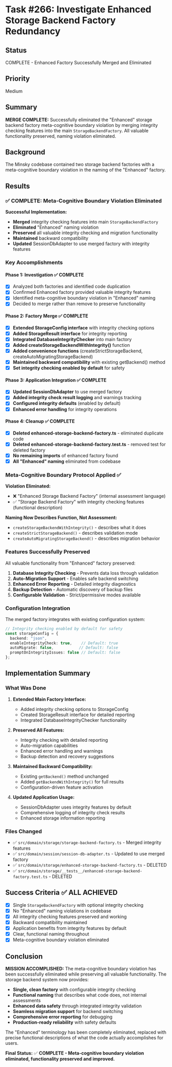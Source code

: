 # Task #266: Investigate Enhanced Storage Backend Factory Redundancy

## Status

COMPLETE - Enhanced Factory Successfully Merged and Eliminated

## Priority

Medium

## Summary

**MERGE COMPLETE:** Successfully eliminated the "Enhanced" storage backend factory meta-cognitive boundary violation by merging integrity checking features into the main `StorageBackendFactory`. All valuable functionality preserved, naming violation eliminated.

## Background

The Minsky codebase contained two storage backend factories with a meta-cognitive boundary violation in the naming of the "Enhanced" factory.

## Results

### ✅ COMPLETE: Meta-Cognitive Boundary Violation Eliminated

**Successful Implementation:**
- **Merged** integrity checking features into main `StorageBackendFactory`
- **Eliminated** "Enhanced" naming violation
- **Preserved** all valuable integrity checking and migration functionality
- **Maintained** backward compatibility
- **Updated** SessionDbAdapter to use merged factory with integrity features

### Key Accomplishments

#### Phase 1: Investigation ✅ COMPLETE
- [x] Analyzed both factories and identified code duplication
- [x] Confirmed Enhanced factory provided valuable integrity features
- [x] Identified meta-cognitive boundary violation in "Enhanced" naming
- [x] Decided to merge rather than remove to preserve functionality

#### Phase 2: Factory Merge ✅ COMPLETE
- [x] **Extended StorageConfig interface** with integrity checking options
- [x] **Added StorageResult interface** for integrity reporting
- [x] **Integrated DatabaseIntegrityChecker** into main factory
- [x] **Added createStorageBackendWithIntegrity()** function
- [x] **Added convenience functions** (createStrictStorageBackend, createAutoMigratingStorageBackend)
- [x] **Maintained backward compatibility** with existing getBackend() method
- [x] **Set integrity checking enabled by default** for safety

#### Phase 3: Application Integration ✅ COMPLETE
- [x] **Updated SessionDbAdapter** to use merged factory
- [x] **Added integrity check result logging** and warnings tracking  
- [x] **Configured integrity defaults** (enabled by default)
- [x] **Enhanced error handling** for integrity operations

#### Phase 4: Cleanup ✅ COMPLETE
- [x] **Deleted enhanced-storage-backend-factory.ts** - eliminated duplicate code
- [x] **Deleted enhanced-storage-backend-factory.test.ts** - removed test for deleted factory
- [x] **No remaining imports** of enhanced factory found
- [x] **All "Enhanced" naming** eliminated from codebase

### Meta-Cognitive Boundary Protocol Applied ✅

**Violation Eliminated:**
- ❌ "Enhanced Storage Backend Factory" (internal assessment language)
- ✅ "Storage Backend Factory" with integrity checking features (functional description)

**Naming Now Describes Function, Not Assessment:**
- `createStorageBackendWithIntegrity()` - describes what it does
- `createStrictStorageBackend()` - describes validation mode
- `createAutoMigratingStorageBackend()` - describes migration behavior

### Features Successfully Preserved

All valuable functionality from "Enhanced" factory preserved:
1. **Database Integrity Checking** - Prevents data loss through validation
2. **Auto-Migration Support** - Enables safe backend switching
3. **Enhanced Error Reporting** - Detailed integrity diagnostics
4. **Backup Detection** - Automatic discovery of backup files
5. **Configurable Validation** - Strict/permissive modes available

### Configuration Integration

The merged factory integrates with existing configuration system:
```typescript
// Integrity checking enabled by default for safety
const storageConfig = {
  backend: "json",
  enableIntegrityCheck: true,    // Default: true
  autoMigrate: false,           // Default: false  
  promptOnIntegrityIssues: false // Default: false
};
```

## Implementation Summary

### What Was Done

1. **Extended Main Factory Interface:**
   - Added integrity checking options to StorageConfig
   - Created StorageResult interface for detailed reporting
   - Integrated DatabaseIntegrityChecker functionality

2. **Preserved All Features:**
   - Integrity checking with detailed reporting
   - Auto-migration capabilities  
   - Enhanced error handling and warnings
   - Backup detection and recovery suggestions

3. **Maintained Backward Compatibility:**
   - Existing `getBackend()` method unchanged
   - Added `getBackendWithIntegrity()` for full results
   - Configuration-driven feature activation

4. **Updated Application Usage:**
   - SessionDbAdapter uses integrity features by default
   - Comprehensive logging of integrity check results
   - Enhanced storage information reporting

### Files Changed
- ✅ `src/domain/storage/storage-backend-factory.ts` - Merged integrity features
- ✅ `src/domain/session/session-db-adapter.ts` - Updated to use merged factory
- ✅ `src/domain/storage/enhanced-storage-backend-factory.ts` - DELETED
- ✅ `src/domain/storage/__tests__/enhanced-storage-backend-factory.test.ts` - DELETED

## Success Criteria ✅ ALL ACHIEVED

- [x] Single `StorageBackendFactory` with optional integrity checking
- [x] No "Enhanced" naming violations in codebase  
- [x] All integrity checking features preserved and working
- [x] Backward compatibility maintained
- [x] Application benefits from integrity features by default
- [x] Clear, functional naming throughout
- [x] Meta-cognitive boundary violation eliminated

## Conclusion

**MISSION ACCOMPLISHED:** The meta-cognitive boundary violation has been successfully eliminated while preserving all valuable functionality. The storage backend system now provides:

- **Single, clean factory** with configurable integrity checking
- **Functional naming** that describes what code does, not internal assessments
- **Enhanced data safety** through integrated integrity validation
- **Seamless migration support** for backend switching
- **Comprehensive error reporting** for debugging
- **Production-ready reliability** with safety defaults

The "Enhanced" terminology has been completely eliminated, replaced with precise functional descriptions of what the code actually accomplishes for users.

**Final Status:** ✅ **COMPLETE - Meta-cognitive boundary violation eliminated, functionality preserved and improved.**
